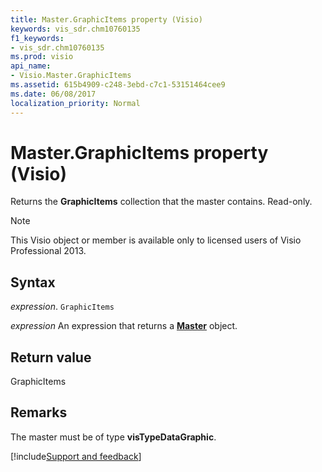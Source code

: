 ```yaml
---
title: Master.GraphicItems property (Visio)
keywords: vis_sdr.chm10760135
f1_keywords:
- vis_sdr.chm10760135
ms.prod: visio
api_name:
- Visio.Master.GraphicItems
ms.assetid: 615b4909-c248-3ebd-c7c1-53151464cee9
ms.date: 06/08/2017
localization_priority: Normal
---
```



# Master.GraphicItems property (Visio)

Returns the  **GraphicItems** collection that the master contains. Read-only.


> [!NOTE] 
> This Visio object or member is available only to licensed users of Visio Professional 2013.


## Syntax

_expression_. `GraphicItems`

 _expression_ An expression that returns a **[Master](Visio.Master.md)** object.


## Return value

GraphicItems


## Remarks

The master must be of type  **visTypeDataGraphic**.

[!include[Support and feedback](~/includes/feedback-boilerplate.md)]